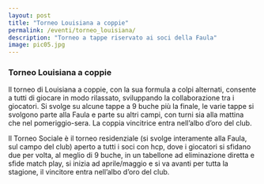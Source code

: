 ```yaml
---
layout: post
title: "Torneo Louisiana a coppie"
permalink: /eventi/torneo_louisiana/
description: "Torneo a tappe riservato ai soci della Faula"
image: pic05.jpg
---
```


###  Torneo Louisiana a coppie

Il torneo di Louisiana a coppie, con la sua formula a colpi alternati, consente a tutti di giocare in modo rilassato, sviluppando la collaborazione tra i giocatori. 
Si svolge su alcune tappe a 9 buche più la finale, le varie tappe si svolgono parte alla Faula e parte su altri campi, con turni sia alla mattina che nel pomeriggio-sera.
La coppia vincitrice entra nell’albo d’oro del club.

Il Torneo Sociale è il torneo residenziale (si svolge interamente alla Faula, sul campo del club) aperto a tutti i soci con hcp, dove i giocatori si sfidano due per volta, al meglio di 9 buche, in un tabellone ad eliminazione diretta e sfide match play, si inizia ad aprile/maggio e si va avanti per tutta la stagione, il vincitore entra nell’albo d’oro del club.